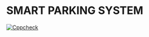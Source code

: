 # SMART PARKING SYSTEM


[![Cppcheck](https://github.com/Harshitha199928/M2-Embsys/actions/workflows/c-cpp.yml/badge.svg)](https://github.com/Harshitha199928/M2-Embsys/actions/workflows/c-cpp.yml)
